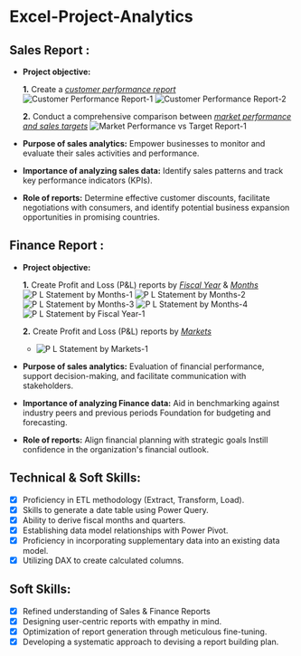 # Excel-Project-Analytics
## Sales Report :


- **Project objective:** 

    **1.** Create a _[customer performance report](https://github.com/KirandeepMarala/Excel-Sales_Analysis/blob/main/Customer%20Performance%20Report.pdf)_
  ![Customer Performance Report-1](https://github.com/rohitnegianalytics/Excel-Project-Analytics/assets/161801611/4d238f96-50d4-4dcc-b5f1-b585e79b4748)
![Customer Performance Report-2](https://github.com/rohitnegianalytics/Excel-Project-Analytics/assets/161801611/4a610f90-e301-4f62-bc97-0a1c44108a5d)


    **2.** Conduct a comprehensive comparison between _[market performance and sales targets](https://github.com/KirandeepMarala/Excel-Sales_Analysis/blob/main/Customer%20Performance%20Report.pdf)_
  ![Market Performance vs Target Report-1](https://github.com/rohitnegianalytics/Excel-Project-Analytics/assets/161801611/4afeb77c-3d2a-4c6b-858e-75b9db4d96e0)


- **Purpose of sales analytics:** Empower businesses to monitor and evaluate their sales activities and performance.

- **Importance of analyzing sales data:** Identify sales patterns and track key performance indicators (KPIs).

- **Role of reports:** Determine effective customer discounts, facilitate negotiations with consumers, and identify potential business expansion opportunities in promising countries.


## Finance Report :

- **Project objective:** 

    **1.** Create Profit and Loss (P&L) reports by _[Fiscal Year](https://github.com/KirandeepMarala/Excel-Sales_Analysis/blob/main/P%26L%20Statement%20by%20Fiscal%20Year.pdf)_ & _[Months](https://github.com/KirandeepMarala/Excel-Sales_Analysis/blob/main/P%26L%20Statement%20by%20Months.pdf)_ 
![P L Statement by Months-1](https://github.com/rohitnegianalytics/Excel-Project-Analytics/assets/161801611/488479b8-00bc-43f7-94a8-389f07697c78)
![P L Statement by Months-2](https://github.com/rohitnegianalytics/Excel-Project-Analytics/assets/161801611/78590227-e78f-4fb4-b063-6cee68e06375)
![P L Statement by Months-3](https://github.com/rohitnegianalytics/Excel-Project-Analytics/assets/161801611/eab39423-9f57-4c40-a4d9-ac28aaedbce9)
![P L Statement by Months-4](https://github.com/rohitnegianalytics/Excel-Project-Analytics/assets/161801611/7be4880d-7358-40d8-ac29-6ee532604961)
![P L Statement by Fiscal Year-1](https://github.com/rohitnegianalytics/Excel-Project-Analytics/assets/161801611/d9c7dfad-ad78-4c33-b3f6-eb82157654e0)

   **2.** Create Profit and Loss (P&L) reports by _[Markets](https://github.com/KirandeepMarala/Excel-Sales_Analysis/blob/main/P%26L%20Statement%20by%20Markets.pdf)_
  - ![P L Statement by Markets-1](https://github.com/rohitnegianalytics/Excel-Project-Analytics/assets/161801611/e8df29c9-93d0-4fd7-b181-7ebbedb05f3d)

- **Purpose of sales analytics:** Evaluation of financial performance, support decision-making, and facilitate communication with stakeholders.

- **Importance of analyzing Finance data:** Aid in benchmarking against industry peers and previous periods Foundation for budgeting and forecasting.

- **Role of reports:** Align financial planning with strategic goals Instill confidence in the organization's financial outlook.


## Technical & Soft Skills:
- [x]	Proficiency in ETL methodology (Extract, Transform, Load).
- [x]	Skills to generate a date table using Power Query.
- [x]	Ability to derive fiscal months and quarters.
- [x]	Establishing data model relationships with Power Pivot.
- [x]	Proficiency in incorporating supplementary data into an existing data model.
- [x]	Utilizing DAX to create calculated columns.

## Soft Skills:
- [x]	Refined understanding of Sales & Finance Reports
- [x]	Designing user-centric reports with empathy in mind.
- [x]	Optimization of report generation through meticulous fine-tuning.
- [x]	Developing a systematic approach to devising a report building plan.
